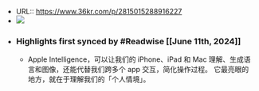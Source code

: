 - URL:: https://www.36kr.com/p/2815015288916227
- ![](https://readwise-assets.s3.amazonaws.com/static/images/article2.74d541386bbf.png)
- ### Highlights first synced by #Readwise [[June 11th, 2024]]
    - Apple Intelligence，可以让我们的 iPhone、iPad 和 Mac 理解、生成语言和图像，还能代替我们跨多个 app 交互，简化操作过程。 它最亮眼的地方，就在于理解我们的「个人情境」。
